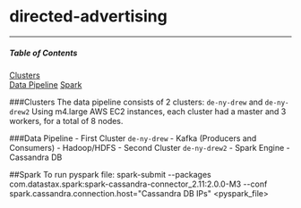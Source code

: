 # directed-advertising
---

##### Table of Contents  
[Clusters](#clusters)  
[Data Pipeline](#data-pipeline)
[Spark](#spark)



###Clusters
The data pipeline consists of 2 clusters: `de-ny-drew` and `de-ny-drew2`
Using m4.large AWS EC2 instances, each cluster had a master and 3 workers, for a total of 8 nodes.



###Data Pipeline
    - First Cluster `de-ny-drew`
        - Kafka (Producers and Consumers)
        - Hadoop/HDFS
    - Second Cluster `de-ny-drew2`
        - Spark Engine
        - Cassandra DB


##Spark 
To run pyspark file:
spark-submit --packages com.datastax.spark:spark-cassandra-connector_2.11:2.0.0-M3 --conf spark.cassandra.connection.host="Cassandra DB IPs" <pyspark_file>
